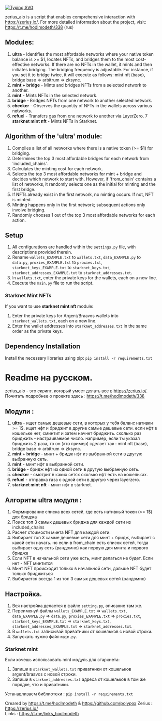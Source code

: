 [![Typing SVG](https://readme-typing-svg.herokuapp.com?color=%2336BCF7&lines=Zerius_AIO)](https://git.io/typing-svg)

zerius_aio is a script that enables comprehensive interaction with https://zerius.io/. For more detailed information about the project, visit: https://t.me/hodlmodeth/338 (rus)

## Modules:
1. **ultra** - Identifies the most affordable networks where your native token balance is >= $1, locates NFTs, and bridges them to the most cost-effective networks. If there are no NFTs in the wallet, it mints and then initiates bridging. The bridging frequency is adjustable. For instance, if you set it to bridge twice, it will execute as follows: mint nft (base), bridge base => arbitrum => zksync.
2. **mint + bridge** - Mints and bridges NFTs from a selected network to another.
3. **mint** - Mints NFTs in the selected network.
4. **bridge** - Bridges NFTs from one network to another selected network.
5. **checker** - Observes the quantity of NFTs in the wallets across various networks.
6. **refuel** - Transfers gas from one network to another via LayerZero.
7 **starknet mint nft** - Mints NFTs in Starknet.

## Algorithm of the 'ultra' module:
1. Compiles a list of all networks where there is a native token (>= $1) for bridging.
2. Determines the top 3 most affordable bridges for each network from 'included_chains'.
3. Calculates the minting cost for each network.
4. Selects the top 3 most affordable networks for mint + bridge and decides which network to start with. However, if 'from_chain' contains a list of networks, it randomly selects one as the initial for minting and the first bridge.
5. If NFTs already exist in the first network, no minting occurs. If not, NFT is minted.
6. Minting happens only in the first network; subsequent actions only involve bridging.
7. Randomly chooses 1 out of the top 3 most affordable networks for each action.

## Setup

1. All configurations are handled within the `settings.py` file, with descriptions provided therein.
2. Rename `wallets_EXAMPLE.txt` to `wallets.txt`, `data_EXAMPLE.py` to `data.py`, `proxies_EXAMPLE.txt` to `proxies.txt`, `starknet_keys_EXAMPLE.txt` to `starknet_keys.txt`, `starknet_addresses_EXAMPLE.txt` to `starknet_addresses.txt`.
3. In `wallets.txt`, enter the private keys for the wallets, each on a new line.
4. Execute the `main.py` file to run the script.

### Starknet Mint NFTs
If you want to use **starknet mint nft** module:
1. Enter the private keys for Argent/Braavos wallets into `starknet_wallets.txt`, each on a new line.
2. Enter the wallet addresses into `starknet_addresses.txt` in the same order as the private keys.

## Dependency Installation

Install the necessary libraries using pip: `pip install -r requirements.txt`


# Readme на русском.

zerius_aio - это скрипт, который умеет делать все в https://zerius.io/. Почитать подробнее о проекте здесь : https://t.me/hodlmodeth/338

## Модули : 
1. **ultra** - ищет самые дешевые сети, в которых у тебя баланс нативки >= 1$, ищет нфт и бриджит в другие самые дешевые сети. если нфт в кошельке нет, сминтит и затем начнет бриджить. сколько раз бриджить - настраиваемое число. например, если ты указал бриджить 2 раза, то он (это пример) сделает так : mint nft (base), bridge base => arbitrum => zksync.
2. **mint + bridge** - минт + бридж нфт из выбранной сети в другую выбранную сеть.
3. **mint** - минт нфт в выбранной сети.
4. **bridge** - бридж нфт из одной сети в другую выбранную сеть.
5. **checker** - смотрит в каких сетях сколько нфт есть на кошельках.
6. **refuel** - отправка газа с одной сети в другую через layerzero.
7. **starknet mint nft** - минт нфт в starknet.

## Алгоритм ultra модуля :
1. Формирование списка всех сетей, где есть нативный токен (>= 1$) для бриджа
2. Поиск топ 3 самых дешевых бриджа для каждой сети из included_chains
3. Расчет стоимости минта NFT для каждой сети.
4. Выбирает топ 3 самые дешевые сети для минт + бридж, выбирает с какой сети начать. но если в from_chain есть список сетей, тогда выбирает одну сеть (рандомно) как первую для минта и первого бриджа
5. Если NFT в начальной сети уже есть, минт делаться не будет. Если нет - NFT минтится
6. Минт NFT происходит только в начальной сети, дальше NFT будет только бриджиться
7. Выбирается всегда 1 из топ 3 самых дешевых сетей (рандомно)

## Настройка.

1. Вся настройка делается в файле `setting.py`, описание там же. 
2. Переименуй файлы `wallets_EXAMPLE.txt` => `wallets.txt`, `data_EXAMPLE.py` => `data.py`, `proxies_EXAMPLE.txt` => `proxies.txt`, `starknet_keys_EXAMPLE.txt` => `starknet_keys.txt`, `starknet_addresses_EXAMPLE.txt` => `starknet_addresses.txt`.
3. В `wallets.txt` записывай приватники от кошельков с новой строки.
4. Запускать нужно файл `main.py`.

### Starknet mint
Если хочешь использовать mint модуль для старкнета:
1. Запиши в `starknet_wallets.txt` приватники от кошельков argent/braavos с новой строки.
2. Запиши в `starknet_addresses.txt` адреса от кошельков в том же порядке, что и приватники.

Устанавливаем библиотеки : `pip install -r requirements.txt`

Creared by https://t.me/hodlmodeth & https://github.com/polypox 
Zerius : https://zerius.io/  
Links : https://t.me/links_hodlmodeth  
